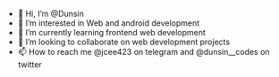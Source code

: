 - 👋 Hi, I’m @Dunsin
- 👀 I’m interested in Web and android development 
- 🌱 I’m currently learning frontend web development
- 💞️ I’m looking to collaborate on web development projects
- 📫 How to reach me @jcee423 on telegram and @dunsin__codes on twitter

<!---
JceeDunsin/JceeDunsin is a ✨ special ✨ repository because its `README.md` (this file) appears on your GitHub profile.
You can click the Preview link to take a look at your changes.
--->
